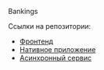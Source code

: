 Bankings

Ссылки на репозитории:
- [Фронтенд](https://github.com/R3al1ty1/Bankings-frontend)
- [Нативное приложение](https://github.com/R3al1ty1/Bankings-native)
- [Асинхронный сервис](https://github.com/R3al1ty1/Bankings-async-service)

